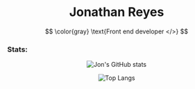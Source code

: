 <h1 align='center'>
Jonathan Reyes
</h1>

$$
\color{gray}
\text{Front end developer </>}
$$


### Stats:

<div align="center">

![Jon's GitHub stats](https://github-readme-stats.vercel.app/api?username=JonyR3G0&show_icons=true&show=prs_merged_percentage&hide=stars,issues&title_color=FFFFFF&text_color=CED7D8&bg_color=001E4D&border_color=000000&icon_color=40A367&locale=es)

![Top Langs](https://github-readme-stats.vercel.app/api/top-langs/?username=JonyR3G0&layout=compact&title_color=FFFFFF&text_color=CED7D8&bg_color=001E4D&border_color=000000&icon_color=40A367&locale=es)

</div>
